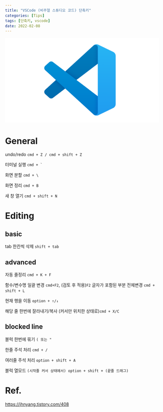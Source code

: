 ```yaml
---
title: "VSCode (비주얼 스튜디오 코드) 단축키"
categories: [Tips]
tags: [단축키, vscode]
date: 2022-02-08
---
```

![vscode](/assets/img/tips/vscode.png)
# General
undo/redo `cmd + Z / cmd + shift + Z` 

터미널 실행 ``cmd + ` `` 

화면 분할 `cmd + \` 

화면 정리 `cmd + B` 

새 창 열기 `cmd + shift + N` 

# Editing
## basic
tab 한칸씩 삭제 `shift + tab` 

## advanced
자동 줄정리 `cmd + K + F` 

함수/변수명 일괄 변경 `cmd+F2`, (검토 후 적용)`F2`
글자가 포함된 부분 전체변경 `cmd + shift + L` 


현재 행을 이동 `option + ↑/↓` 

해당 줄 한번에 잘라내기/복사 (커서만 위치한 상태로)`cmd + X/C`

## blocked line
블럭 한번에 묶기 `( 또는 "` 

한줄 주석 처리 `cmd + /` 

여러줄 주석 처리 `option + shift + A` 

블럭 열모드 `(시작줄 커서 상태에서) option + shift + (끝줄 드래그)` 


# Ref.
https://jhnyang.tistory.com/408

